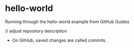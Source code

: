 # hello-world
Running through the hello-world example from GitHub Guides 

// adjust repository description

* On GitHub, saved changes are called commits.

